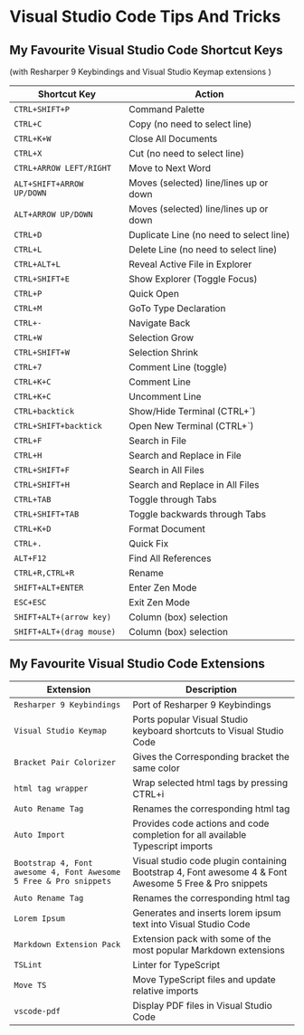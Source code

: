 # Visual Studio Code Tips And Tricks

## My Favourite Visual Studio Code Shortcut Keys

(with Resharper 9 Keybindings and Visual Studio Keymap extensions )

| Shortcut Key                 | Action                                         |
|------------------------------|------------------------------------------------|
| `CTRL+SHIFT+P`               | Command Palette
| `CTRL+C`                     | Copy (no need to select line)
| `CTRL+K+W`                   | Close All Documents
| `CTRL+X`                     | Cut (no need to select line)
| `CTRL+ARROW LEFT/RIGHT`      | Move to Next Word
| `ALT+SHIFT+ARROW UP/DOWN`    | Moves (selected) line/lines up or down
| `ALT+ARROW UP/DOWN`          | Moves (selected) line/lines up or down
| `CTRL+D`                     | Duplicate Line (no need to select line)
| `CTRL+L`                     | Delete Line (no need to select line)
| `CTRL+ALT+L`                 | Reveal Active File in Explorer
| `CTRL+SHIFT+E`               | Show Explorer (Toggle Focus)
| `CTRL+P`                     | Quick Open
| `CTRL+M`                     | GoTo Type Declaration
| `CTRL+-`                     | Navigate Back
| `CTRL+W`                     | Selection Grow
| `CTRL+SHIFT+W`               | Selection Shrink
| `CTRL+7`                     | Comment Line (toggle)
| `CTRL+K+C`                   | Comment Line
| `CTRL+K+C`                   | Uncomment Line
| `CTRL+backtick`              | Show/Hide Terminal (CTRL+`)
| `CTRL+SHIFT+backtick`        | Open New Terminal (CTRL+`)
| `CTRL+F`                     | Search in File
| `CTRL+H`                     | Search and Replace in File
| `CTRL+SHIFT+F`               | Search in All Files
| `CTRL+SHIFT+H`               | Search and Replace in All Files
| `CTRL+TAB`                   | Toggle through Tabs
| `CTRL+SHIFT+TAB`             | Toggle backwards through Tabs
| `CTRL+K+D`                   | Format Document
| `CTRL+.`                     | Quick Fix
| `ALT+F12`                    | Find All References
| `CTRL+R,CTRL+R`              | Rename  
| `SHIFT+ALT+ENTER`            | Enter Zen Mode
| `ESC+ESC`                    | Exit Zen Mode
| `SHIFT+ALT+(arrow key)`      | Column (box) selection
| `SHIFT+ALT+(drag mouse)`     | Column (box) selection

## My Favourite Visual Studio Code Extensions

| Extension                    | Description                                    |
|------------------------------|------------------------------------------------|
| `Resharper 9 Keybindings`    | Port of Resharper 9 Keybindings
| `Visual Studio Keymap`       | Ports popular Visual Studio keyboard shortcuts to Visual Studio Code
| `Bracket Pair Colorizer`     | Gives the Corresponding bracket the same color
| `html tag wrapper`           | Wrap selected html tags by pressing CTRL+i
| `Auto Rename Tag`            | Renames the corresponding html tag
| `Auto Import`                | Provides code actions and code completion for all available Typescript imports
| `Bootstrap 4, Font awesome 4, Font Awesome 5 Free & Pro snippets`                | Visual studio code plugin containing Bootstrap 4, Font awesome 4 & Font Awesome 5 Free & Pro snippets
| `Auto Rename Tag`            | Renames the corresponding html tag
| `Lorem Ipsum`                | Generates and inserts lorem ipsum text into Visual Studio Code
| `Markdown Extension Pack`    | Extension pack with some of the most popular Markdown extensions
| `TSLint`                     | Linter for TypeScript
| `Move TS`                    | Move TypeScript files and update relative imports
| `vscode-pdf`                 | Display PDF files in Visual Studio Code
